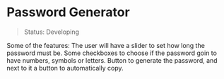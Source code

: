 <h1>Password Generator</h1>

> Status: Developing

Some of the features:
The user will have a slider to set how long the password must be.
Some checkboxes to choose if the password goin to have numbers, symbols or letters.
Button to generate the password, and next to it a button to automatically copy.

